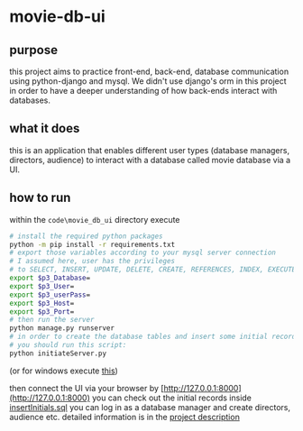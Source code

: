 # movie-db-ui

## purpose
this project aims to practice front-end, back-end, database communication using python-django and mysql. We didn't use django's orm in this project in order to have a deeper understanding of how back-ends interact with databases. 

## what it does 
this is an application that enables different user types (database managers, directors, audience) to interact with a database called movie database via a UI. 

## how to run
within the `code\movie_db_ui` directory
execute
```bash
# install the required python packages
python -m pip install -r requirements.txt
# export those variables according to your mysql server connection
# I assumed here, user has the privileges 
# to SELECT, INSERT, UPDATE, DELETE, CREATE, REFERENCES, INDEX, EXECUTE on the database.
export $p3_Database=
export $p3_User=
export $p3_userPass=
export $p3_Host=
export $p3_Port=
# then run the server
python manage.py runserver
# in order to create the database tables and insert some initial records,
# you should run this script:
python initiateServer.py
```
(or for windows execute [this]())

then connect the UI via your browser by [http://127.0.0.1:8000](http://127.0.0.1:8000)
you can check out the initial records inside [insertInitials.sql](code\movie_db_ui\movieDB\databaseManagement\sqlFiles\insertQueries\insertInitials.sql)
you can log in as a database manager and create directors, audience etc. detailed information is in the [project description]()
